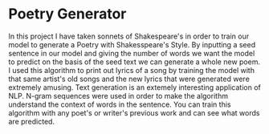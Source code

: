 # Poetry Generator
 In this project I have taken sonnets of Shakespeare's in order to train our model to generate a Poetry with Shakesspeare's Style. By inputting a seed sentence in our model and giving the number of words we want the model to predict on the basis of the seed text we can generate a whole new poem. I used this algorithm to print out lyrics of a song by training the model with that same artist's old songs and the new lyrics that were generated were extremely amusing. Text generation is an extemely interesting application of NLP. N-gram sequences were used in order to make the algorithm understand the context of words in the sentence. You can train this algorithm with any poet's or writer's previous work and can see what words are predicted.
